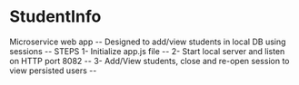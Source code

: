 # StudentInfo
Microservice web app --
Designed to add/view students in local DB using sessions --
STEPS
1- Initialize app.js file --
2- Start local server and listen on HTTP port 8082 --
3- Add/View students, close and re-open session to view persisted users --
